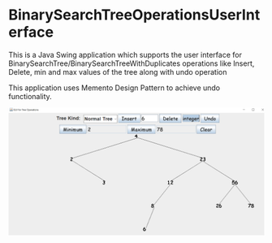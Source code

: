 # BinarySearchTreeOperationsUserInterface
This is a Java Swing application which supports the user interface for BinarySearchTree/BinarySearchTreeWithDuplicates  operations like Insert, Delete,  min and max values of the tree along with undo operation

This application uses Memento Design Pattern to achieve undo functionality.

<img src="https://github.com/avinashpatnaik/BinarySearchOperationsUserInterface/blob/main/TreeInsertOperations.png" align="middle"/>
